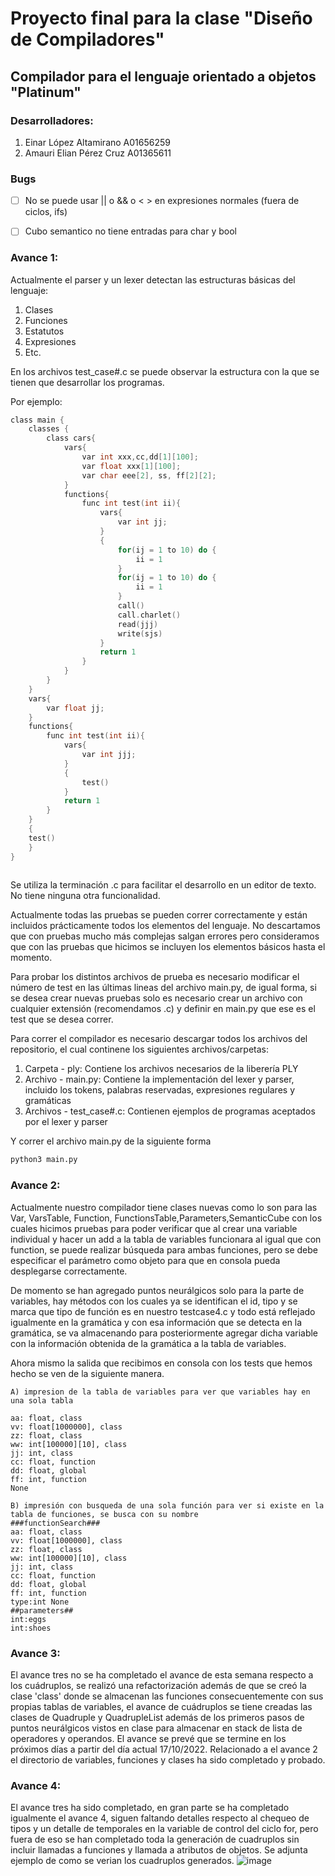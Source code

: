 # Proyecto final para la clase "Diseño de Compiladores"
## Compilador para el lenguaje orientado a objetos "Platinum"
### Desarrolladores: 
1. Einar López Altamirano A01656259
2. Amauri Elian Pérez Cruz A01365611


### Bugs
- [ ] No se puede usar || o && o < > en expresiones normales (fuera de ciclos, ifs)
- [ ] Cubo semantico no tiene entradas para char y bool


### Avance 1:
Actualmente el parser y un lexer detectan las estructuras básicas del lenguaje:
1. Clases
2. Funciones
3. Estatutos
4. Expresiones
5. Etc.

En los archivos test_case#.c se puede observar la estructura con la que se tienen que desarrollar los programas. 

Por ejemplo:
```c
class main {
    classes {
        class cars{
            vars{
                var int xxx,cc,dd[1][100];
                var float xxx[1][100];
                var char eee[2], ss, ff[2][2];
            }
            functions{
                func int test(int ii){
                    vars{
                        var int jj;
                    }
                    {
                        for(ij = 1 to 10) do {
                            ii = 1
                        }
                        for(ij = 1 to 10) do {
                            ii = 1
                        }
                        call()
                        call.charlet()
                        read(jjj)
                        write(sjs)
                    }
                    return 1
                }    
            }
        }
    } 
    vars{
        var float jj;
    }
    functions{
        func int test(int ii){
            vars{
                var int jjj;
            }
            {
                test()
            }
            return 1
        }
    }
    {
    test()
    }
}
             
```
Se utiliza la terminación .c para facilitar el desarrollo en un editor de texto. No tiene ninguna otra funcionalidad.

Actualmente todas las pruebas se pueden correr correctamente y están incluidos prácticamente todos los elementos del lenguaje. No descartamos que con pruebas mucho más complejas salgan errores pero consideramos que con las pruebas que hicimos se incluyen los elementos básicos hasta el momento.

Para probar los distintos archivos de prueba es necesario modificar el número de test en las últimas lineas del archivo main.py, de igual forma, si se desea crear nuevas pruebas solo es necesario crear un archivo con cualquier extensión (recomendamos .c) y definir en main.py que ese es el test que se desea correr. 

Para correr el compilador es necesario descargar todos los archivos del repositorio, el cual continene los siguientes archivos/carpetas:
1. Carpeta - ply: Contiene los archivos necesarios de la liberería PLY 
2. Archivo - main.py: Contiene la implementación del lexer y parser, incluido los tokens, palabras reservadas, expresiones regulares y gramáticas
3. Archivos - test_case#.c: Contienen ejemplos de programas aceptados por el lexer y parser

Y correr el archivo main.py de la siguiente forma

```bash
python3 main.py
```


### Avance 2:
Actualmente nuestro compilador tiene clases nuevas como lo son para las Var, VarsTable, Function, FunctionsTable,Parameters,SemanticCube con los cuales hicimos pruebas para poder verificar que al crear una variable individual y hacer un add a la tabla de variables funcionara al igual que con function, se puede realizar búsqueda para ambas funciones, pero se debe especificar el parámetro como objeto para que en consola pueda desplegarse correctamente.


De momento se han agregado puntos neurálgicos solo para la parte de variables, hay métodos con los cuales ya se identifican el id, tipo y se marca que tipo de función es en nuestro testcase4.c y todo está reflejado igualmente en la gramática y con esa información que se detecta en la gramática, se va almacenando para posteriormente agregar dicha variable con la información obtenida de la gramática a la tabla de variables.

Ahora mismo la salida que recibimos en consola con los tests que hemos hecho se ven de la siguiente manera.
```
A) impresion de la tabla de variables para ver que variables hay en una sola tabla

aa: float, class
vv: float[1000000], class
zz: float, class
ww: int[100000][10], class
jj: int, class
cc: float, function
dd: float, global
ff: int, function
None
```

```
B) impresión con busqueda de una sola función para ver si existe en la tabla de funciones, se busca con su nombre
###functionSearch###
aa: float, class
vv: float[1000000], class
zz: float, class
ww: int[100000][10], class
jj: int, class
cc: float, function
dd: float, global
ff: int, function
type:int None
##parameters##
int:eggs
int:shoes
```


### Avance 3:
El avance tres no se ha completado el avance de esta semana respecto a los cuádruplos, se realizó una refactorización además de que se creó la clase 'class' donde se almacenan las funciones consecuentemente con sus propias tablas de variables, el avance de cuádruplos se tiene creadas las clases de Quadruple y QuadrupleList además de los primeros pasos de puntos neurálgicos vistos en clase para almacenar en stack de lista de operadores y operandos. El avance se prevé que se termine en los próximos días a partir del día actual 17/10/2022. Relacionado a el avance 2 el directorio de variables, funciones y clases ha sido completado y probado.


### Avance 4:
El avance tres ha sido completado, en gran parte se ha completado igualmente el avance 4, siguen faltando detalles respecto al chequeo de tipos y un detalle de temporales en la variable de control del ciclo for, pero fuera de eso se han completado toda la generación de cuadruplos sin incluir llamadas a funciones y llamada a atributos de objetos. Se adjunta ejemplo de como se verian los cuadruplos generados.
![image](https://user-images.githubusercontent.com/52212675/200008137-4852d4c7-97be-4b22-99c8-ade79b49b035.png)

